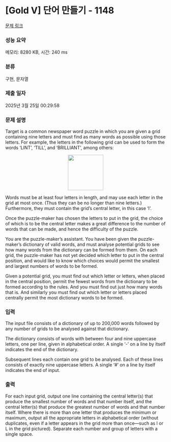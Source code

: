 # [Gold V] 단어 만들기 - 1148 

[문제 링크](https://www.acmicpc.net/problem/1148) 

### 성능 요약

메모리: 8280 KB, 시간: 240 ms

### 분류

구현, 문자열

### 제출 일자

2025년 3월 25일 00:29:58

### 문제 설명

<p>Target is a common newspaper word puzzle in which you are given a grid containing nine letters and must find as many words as possible using those letters. For example, the letters in the following grid can be used to form the words ‘LINT’, ‘TILL’, and ‘BRILLIANT’, among others:</p>

<p style="text-align: center;"><img alt="" src="https://onlinejudgeimages.s3-ap-northeast-1.amazonaws.com/problem/1148/1.png" style="height:111px; width:111px"></p>

<p>Words must be at least four letters in length, and may use each letter in the grid at most once. (Thus they can be no longer than nine letters.) Furthermore, they must contain the grid’s central letter, in this case ‘I’.</p>

<p>Once the puzzle-maker has chosen the letters to put in the grid, the choice of which is to be the central letter makes a great difference to the number of words that can be made, and hence the difficulty of the puzzle.</p>

<p>You are the puzzle-maker’s assistant. You have been given the puzzle-maker’s dictionary of valid words, and must analyse potential grids to see how many words from the dictionary can be formed from them. On each grid, the puzzle-maker has not yet decided which letter to put in the central position, and would like to know which choices would permit the smallest and largest numbers of words to be formed.</p>

<p>Given a potential grid, you must find out which letter or letters, when placed in the central position, permit the fewest words from the dictionary to be formed according to the rules. And you must find out just how many words that is. And similarly you must find out which letter or letters placed centrally permit the most dictionary words to be formed.</p>

### 입력 

 <p>The input file consists of a dictionary of up to 200,000 words followed by any number of grids to be analysed against that dictionary.</p>

<p>The dictionary consists of words with between four and nine uppercase letters, one per line, given in alphabetical order. A single ‘-’ on a line by itself indicates the end of the dictionary.</p>

<p>Subsequent lines each contain one grid to be analysed. Each of these lines consists of exactly nine uppercase letters. A single ‘#’ on a line by itself indicates the end of input.</p>

### 출력 

 <p>For each input grid, output one line containing the central letter(s) that produce the smallest number of words and that number itself, and the central letter(s) that produce the greatest number of words and that number itself. Where there is more than one letter that produces the minimum or maximum, output all the appropriate letters in alphabetical order (without duplicates, even if a letter appears in the grid more than once—such as I or L in the grid pictured). Separate each number and group of letters with a single space.</p>

